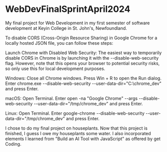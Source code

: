 # WebDevFinalSprintApril2024
My final project for Web Development in my first semester of software development at Keyin College in St. John's, Newfoundland.

To disable CORS (Cross-Origin Resource Sharing) in Google Chrome for a locally hosted JSON file, you can follow these steps:

Launch Chrome with Disabled Web Security:
The easiest way to temporarily disable CORS in Chrome is by launching it with the --disable-web-security flag.
However, note that this opens your browser to potential security risks, so only use this for local development purposes.

Windows:
Close all Chrome windows.
Press Win + R to open the Run dialog.
Enter chrome.exe --disable-web-security --user-data-dir="C:\chrome_dev" and press Enter.

macOS:
Open Terminal.
Enter open -na "Google Chrome" --args --disable-web-security --user-data-dir="/tmp/chrome_dev" and press Enter.

Linux:
Open Terminal.
Enter google-chrome --disable-web-security --user-data-dir="/tmp/chrome_dev" and press Enter.

I chose to do my final project on houseplants. Now that this project is finished, I guess I owe my houseplants some water. I also incorporated elements I learned from "Build an AI Tool with JavaScript" as offered by get Coding.
